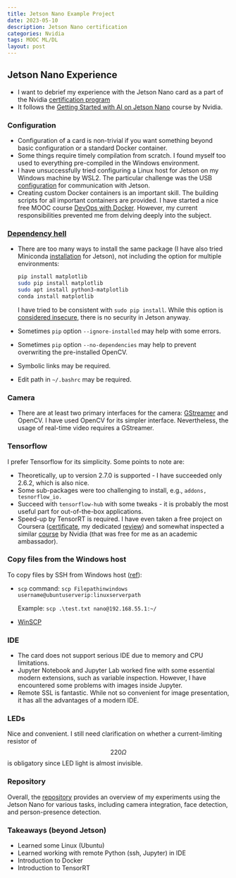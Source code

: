```yaml
---
title: Jetson Nano Example Project
date: 2023-05-10
description: Jetson Nano certification
categories: Nvidia
tags: MOOC ML/DL
layout: post
---
```


## Jetson Nano Experience
* I want to debrief my experience with the Jetson Nano card as a part of the Nvidia [certification program](https://developer.nvidia.com/embedded/learn/jetson-ai-certification-programs)
* It follows the [Getting Started with AI on Jetson Nano](https://courses.nvidia.com/courses/course-v1:DLI+S-RX-02+V2/) course by Nvidia.

### Configuration
* Configuration of a card is non-trivial if you want something beyond basic configuration or a standard Docker container. 
* Some things require timely compilation from scratch. I found myself too used to everything pre-compiled in the Windows environment.
* I have unsuccessfully tried configuring a Linux host for Jetson on my Windows machine by WSL2. The particular challenge was the USB [configuration](https://learn.microsoft.com/en-us/windows/wsl/connect-usb) for communication with Jetson.
* Creating custom Docker containers is an important skill. The building scripts for all important containers are provided. I have started a nice free MOOC course [DevOps with Docker](https://devopswithdocker.com/). However, my current responsibilities prevented me from delving deeply into the subject.

### [Dependency hell](https://en.wikipedia.org/wiki/Dependency_hell)
*   There are too many ways to install the same package (I have also tried Miniconda [installation](https://medium.com/@seehleung/how-to-setup-a-jetson-nano-for-ai-projects-in-2021-f8d0ac557966) for Jetson), not including the option for multiple environments:
    ```bash
    pip install matplotlib
    sudo pip install matplotlib
    sudo apt install python3-matplotlib
    conda install matplotlib
    ```
	I have tried to be consistent with `sudo pip install`. While this option is [considered insecure]( https://stackoverflow.com/questions/21055859/what-are-the-risks-of-running-sudo-pip), there is no security in Jetson anyway.

* Sometimes `pip` option `--ignore-installed` may help with some errors.
* Sometimes `pip` option `--no-dependencies` may help to prevent overwriting the pre-installed OpenCV.
* Symbolic links may be required.
* Edit path in `~/.bashrc` may be required.

### Camera
* There are at least two primary interfaces for the camera: [GStreamer](https://gstreamer.freedesktop.org/) and OpenCV. I have used OpenCV for its simpler interface. Nevertheless, the usage of real-time video requires a GStreamer.

### Tensorflow
I prefer Tensorflow for its simplicity. Some points to note are:
* Theoretically, up to version 2.7.0 is supported - I have succeeded only 2.6.2, which is also nice.
* Some sub-packages were too challenging to install, e.g., `addons, tesnorflow_io.` 
* Succeed with `tensorflow-hub` with some tweaks - it is probably the most useful part for out-of-the-box applications.
* Speed-up by TensorRT is required.  I have even taken a free project on Coursera ([certificate](https://coursera.org/share/678fc097e9f7fb2e99b11a569bb6cb08), my dedicated [review](https://bykhov.github.io/posts/tensorrt_course/)) and somewhat inspected a similar [course](https://courses.nvidia.com/courses/course-v1:DLI+L-FX-18+V2/course/) by Nvidia (that was free for me as an academic ambassador). 

### Copy files from the Windows host
To copy files by SSH from Windows host ([ref](https://www.addictivetips.com/ubuntu-linux-tips/transfer-files-to-linux-from-windows-10-over-ssh/)): 
* `scp` command:
`scp Filepathinwindows username@ubuntuserverip:linuxserverpath`
	
	Example: `scp .\test.txt nano@192.168.55.1:~/`
* [WinSCP](https://winscp.net/)

### IDE
* The card does not support serious IDE due to memory and CPU limitations.
* Jupyter Notebook and Jupyter Lab worked fine with some essential modern extensions, such as variable inspection.  However, I have encountered some problems with images inside Jupyter.
* Remote SSL is fantastic. While not so convenient for image presentation, it has all the advantages of a modern IDE.

### LEDs
Nice and convenient. I still need clarification on whether a current-limiting resistor of $$220 \Omega$$ is obligatory since LED light is almost invisible.

### Repository
Overall, the [repository]( https://github.com/bykhov/jetson) provides an overview of my experiments using the Jetson Nano for various tasks, including camera integration, face detection, and person-presence detection.

### Takeaways (beyond Jetson)
* Learned some Linux (Ubuntu)
* Learned working with remote Python (ssh, Jupyter) in IDE
* Introduction to Docker
* Introduction to TensorRT
